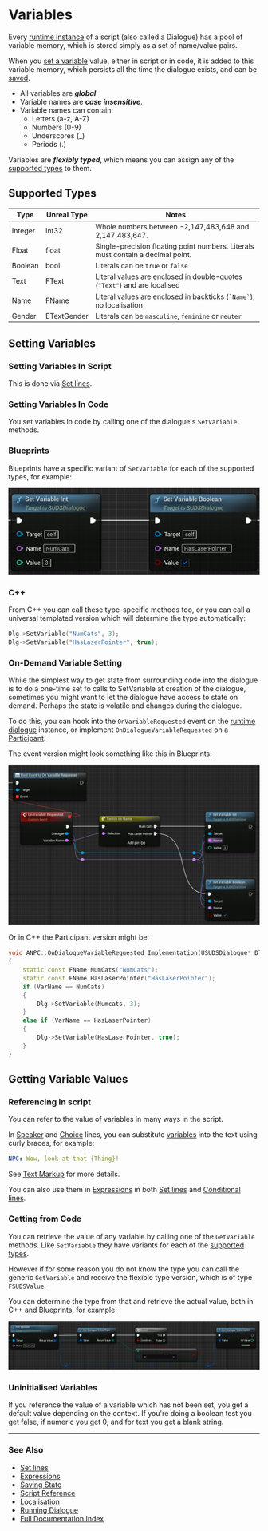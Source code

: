 # Variables

Every [runtime instance](RunningDialogue.md) of a script (also called a Dialogue)
has a pool of variable memory, which is stored simply as a set of name/value pairs.

When you [set a variable](#setting-variables) value, either in script or in code, it 
is added to this variable memory, which persists all the time the dialogue exists, 
and can be [saved](SavingState.md).

* All variables are ***global***
* Variable names are ***case insensitive***.
* Variable names can contain:
	* Letters (a-z, A-Z)
	* Numbers (0-9)
	* Underscores (_)
	* Periods (.)

Variables are ***flexibly typed***, which means you can assign any of the 
[supported types](#supported-types) to them.

## Supported Types

| Type | Unreal Type | Notes |
|------|-------------|-------|
| Integer | int32 | Whole numbers between -2,147,483,648 and 2,147,483,647.|
| Float | float | Single-precision floating point numbers. Literals must contain a decimal point. |
| Boolean | bool | Literals can be `true` or `false`|
| Text | FText | Literal values are enclosed in double-quotes (`"Text"`) and are localised|
| Name | FName | Literal values are enclosed in backticks (`` `Name` ``), no localisation|
| Gender | ETextGender | Literals can be `masculine`, `feminine` or `neuter`


## Setting Variables

### Setting Variables In Script

This is done via [Set lines](SetLines.md).

### Setting Variables In Code

You set variables in code by calling one of the dialogue's `SetVariable` methods.

### Blueprints

Blueprints have a specific variant of `SetVariable` for each of the supported types,
for example: 

![Set Variable](img/BPSetVariable.png)

### C++

From C++ you can call these type-specific methods too, or you can call a
universal templated version which will determine the type automatically:

```c++
Dlg->SetVariable("NumCats", 3);
Dlg->SetVariable("HasLaserPointer", true);
```

### On-Demand Variable Setting

While the simplest way to get state from surrounding code into the dialogue 
is to do a one-time set fo calls to SetVariable at creation of
the dialogue, sometimes you might want to let the dialogue have access to state
on demand. Perhaps the state is volatile and changes during the dialogue.

To do this, you can hook into the `OnVariableRequested` event on the [runtime dialogue](RunningDialogue.md)
instance, or implement `OnDialogueVariableRequested` on a [Participant](Participants.md).

The event version might look something like this in Blueprints:

![on Demand Vars](img/BPOnDemandVars.png)

Or in C++ the Participant version might be:

```c++
void ANPC::OnDialogueVariableRequested_Implementation(USUDSDialogue* Dlg, FName VarName)
{
	static const FName NumCats("NumCats");
	static const FName HasLaserPointer("HasLaserPointer");
	if (VarName == NumCats)
	{
		Dlg->SetVariable(Numcats, 3);
	}
	else if (VarName == HasLaserPointer)
	{
		Dlg->SetVariable(HasLaserPointer, true);
	}
}
```

## Getting Variable Values

### Referencing in script

You can refer to the value of variables in many ways in the script.

In [Speaker](SpeakerLines.md) and [Choice](ChoiceLines.md) lines, you can substitute
[variables](Variables.md) into the text using curly braces, for example:

```yaml
NPC: Wow, look at that {Thing}!
```

See [Text Markup](TextMarkup.md) for more details.

You can also use them in [Expressions](Expressions.md) in both [Set lines](SetLines.md)
and [Conditional lines](ConditionalLines.md).

### Getting from Code

You can retrieve the value of any variable by calling one of the `GetVariable`
methods. Like `SetVariable` they have variants for each of the [supported types](#supported-types).

However if for some reason you do not know the type you can call the generic 
`GetVariable` and receive the flexible type version, which is of type `FSUDSValue`.

You can determine the type from that and retrieve the actual value, both in 
C++ and Blueprints, for example:

![Get Var Type](img/BPGetVarType.png)

### Uninitialised Variables

If you reference the value of a variable which has not been set, you get a 
default value depending on the context. If you're doing a boolean test you get
false, if numeric you get 0, and for text you get a blank string.

---

### See Also
 
* [Set lines](SetLines.md)
* [Expressions](Expressions.md)
* [Saving State](SavingState.md)
* [Script Reference](ScriptReference.md)
* [Localisation](Localisation.md)
* [Running Dialogue](RunningDialogue.md)
* [Full Documentation Index](../Index.md)